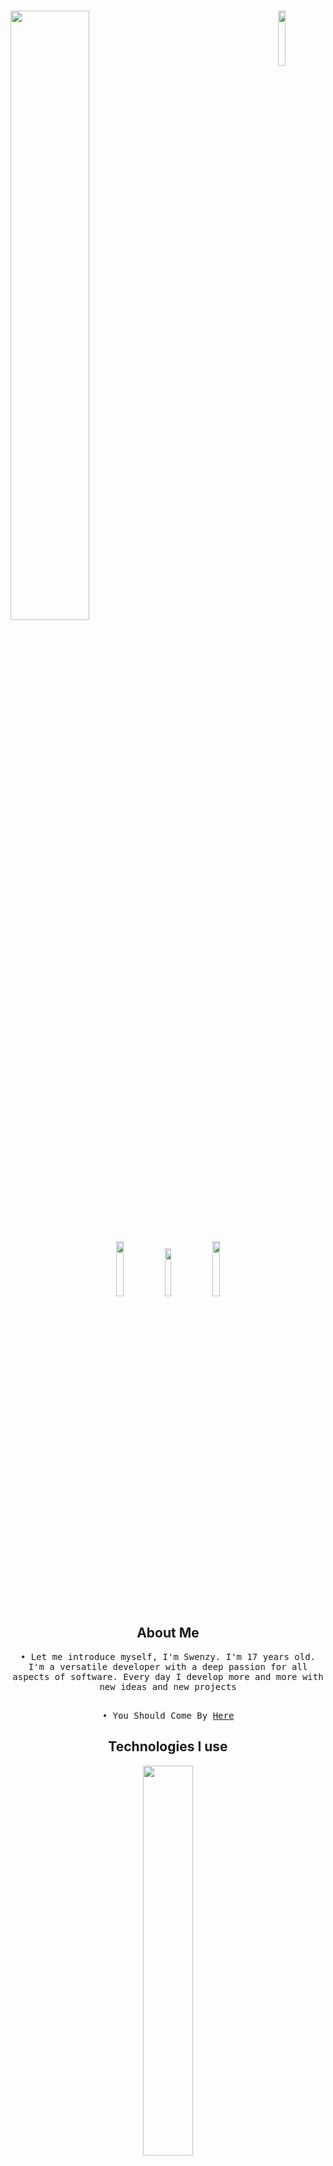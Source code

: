 # <img width="50%" src= "https://readme-typing-svg.demolab.com?font=Fira+Code&pause=1000&color=FFFFFF&background=FF6AAA00&vCenter=false&multiline=true&width=435&height=30&lines=Hi+there%2C+I'am+Swenzyim"><img align="right" width="15%" src="https://komarev.com/ghpvc/?username=WraithsDev&color=191717">

<div align="center">

<p align="center">
 <a href="https://discord.com/users/1195760072068972577" target"blank_"><img width="15%" src="https://img.shields.io/badge/Discord%20-000000.svg?&style=for-the-badge&logo=discord&logoColor=white"></a>
  <a href="https://github.com/Swenzyim" target"blank_"><img width="14%" src="https://img.shields.io/badge/GitHub%20-000000.svg?&style=for-the-badge&logo=github&logoColor=white"></a>
  <a href="https://open.spotify.com/user/31qc47ahcbbjmf6qw4if2cd23cjy?si=be5d491e459e4092" target"blank_"><img width="15%" src="https://img.shields.io/badge/Spotify%20-000000.svg?&style=for-the-badge&logo=spotify&logoColor=white"></a>
  
## About Me

<samp>
• Let me introduce myself, I'm Swenzy. I'm 17 years old. I'm a versatile developer with a deep passion for all aspects of software. Every day I develop more and more with new ideas and new projects<br /><br />

• You Should Come By [Here](https://discord.gg/siyahbeyaz) <br />

</samp>

## Technologies I use

<img width="40%" align="center" src="https://skillicons.dev/icons?i=js,html,react,nodejs,express,mysql,mongodb&perline=7">

## My Stats
![](https://github-readme-stats.vercel.app/api?username=swenzyim&theme=dark&hide_border=false&include_all_commits=false&count_private=false)<br/>
